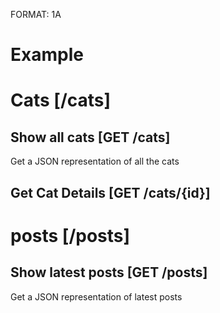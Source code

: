 FORMAT: 1A

# Example

# Cats [/cats]

## Show all cats [GET /cats]
Get a JSON representation of all the cats

## Get Cat Details [GET /cats/{id}]


# posts [/posts]

## Show latest posts [GET /posts]
Get a JSON representation of latest posts
